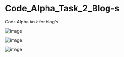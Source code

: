 # Code_Alpha_Task_2_Blog-s
Code Alpha task for blog's

![image](https://github.com/psychovaibh/Code_Alpha_Task_2_Blog-s/assets/72730301/645e8f2d-ce0d-43f1-a62b-f54e184bdfc5)

![image](https://github.com/psychovaibh/Code_Alpha_Task_2_Blog-s/assets/72730301/c047e169-d8af-4319-9f93-14ee24c43a41)

![image](https://github.com/psychovaibh/Code_Alpha_Task_2_Blog-s/assets/72730301/e4cfe390-7113-45f2-a15a-15b35320389c)
